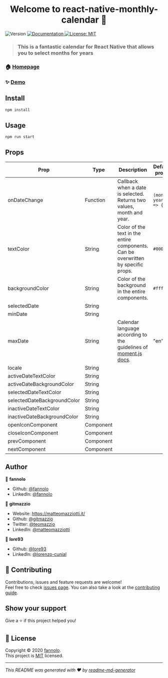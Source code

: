 <h1 align="center">Welcome to react-native-monthly-calendar 👋</h1>
<p>
  <img alt="Version" src="https://img.shields.io/badge/version-1.0.0-blue.svg?cacheSeconds=2592000" />
  <a href="https://pippo-expo.com" target="_blank">
    <img alt="Documentation" src="https://img.shields.io/badge/documentation-yes-brightgreen.svg" />
  </a>
  <a href="https://github.com/Fannolo/react-native-monthly-calendar/blob/master/LICENSE" target="_blank">
    <img alt="License: MIT" src="https://img.shields.io/badge/License-MIT-yellow.svg" />
  </a>
</p>

> <h3 align=&#34;center&#34;>This is a fantastic calendar for React Native that allows you to select months for years</h3>

### 🏠 [Homepage](https://www.npmjs.com/react-native-monthly-calendar)

### ✨ [Demo](https://pippo-expo.com)

## Install

```sh
npm install
```

## Usage

```sh
npm run start
```

## Props

| Prop                        | Type      | Description                                                                                                              | Default props         |
| --------------------------- | --------- | ------------------------------------------------------------------------------------------------------------------------ | --------------------- |
| onDateChange                | Function  | Callback when a date is selected. Returns two values, month and year.                                                    | `(month, year) => {}` |
| textColor                   | String    | Color of the text in the entire components. Can be overwritten by specific props.                                        | `#000`                |
| backgroundColor             | String    | Color of the background in the entire components.                                                                        | `#fff`                |
| selectedDate                | String    |                                                                                                                          |                       |
| minDate                     | String    |                                                                                                                          |                       |
| maxDate                     | String    | Calendar language according to the guidelines of [moment.js docs](https://momentjs.com/docs/ "Moment.js documentation"). | "en"                  |
| locale                      | String    |                                                                                                                          |                       |
| activeDateTextColor         | String    |                                                                                                                          |                       |
| activeDateBackgroundColor   | String    |                                                                                                                          |                       |
| selectedDateTextColor       | String    |                                                                                                                          |                       |
| selectedDateBackgroundColor | String    |                                                                                                                          |                       |
| inactiveDateTextColor       | String    |                                                                                                                          |                       |
| inactiveDateBackgroundColor | String    |                                                                                                                          |                       |
| openIconComponent           | Component |                                                                                                                          |                       |
| closeIconComponent          | Component |                                                                                                                          |                       |
| prevComponent               | Component |                                                                                                                          |                       |
| nextComponent               | Component |                                                                                                                          |                       |

## Author

👤 **fannolo**

- Github: [@fannolo](https://github.com/fannolo)
- LinkedIn: [@fannolo](https://linkedin.com/in/fannolo/)

👤 **gitmazzio**

- Website: https://matteomazziotti.it/
- Github: [@gitmazzio](https://github.com/gitmazzio)
- Twitter: [@teomazzio](https://twitter.com/teomazzio)
- LinkedIn: [@matteomazziotti](http://linkedin.com/in/matteomazziotti)

👤 **lore93**

- Github: [@lore93](https://github.com/lore93)
- LinkedIn: [@lorenzo-cunial](https://linkedin.com/in/lorenzo-cunial-669aa5146/)

## 🤝 Contributing

Contributions, issues and feature requests are welcome!<br />Feel free to check [issues page](https://github.com/Fannolo/react-native-monthly-calendar/issues). You can also take a look at the [contributing guide](https://github.com/Fannolo/react-native-monthly-calendar/graphs/contributors).

## Show your support

Give a ⭐️ if this project helped you!

## 📝 License

Copyright © 2020 [fannolo](https://github.com/fannolo).<br />
This project is [MIT](https://github.com/Fannolo/react-native-monthly-calendar/blob/master/LICENSE) licensed.

---

_This README was generated with ❤️ by [readme-md-generator](https://github.com/kefranabg/readme-md-generator)_
